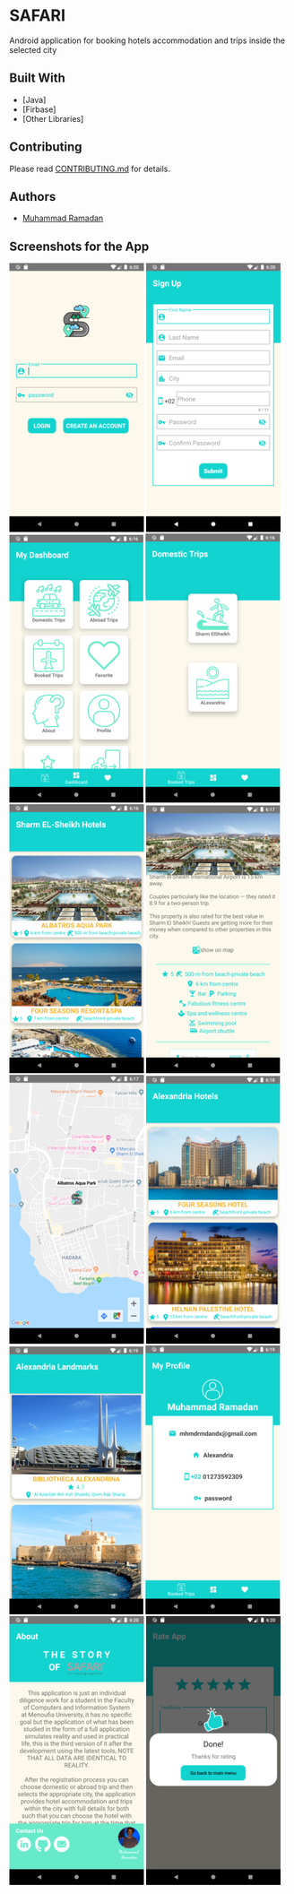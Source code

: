 # SAFARI
Android application for booking hotels accommodation and trips inside the selected city


## Built With

* [Java]
* [Firbase]
* [Other Libraries]

## Contributing

Please read [CONTRIBUTING.md](https://github.com/m7mdramadandx/SAFARI/blob/master/CONTRIBUTING.md) for details.

## Authors

* [Muhammad Ramadan](https://www.linkedin.com/in/m7mdramadandx/)

## Screenshots for the App

![](screenshots/1.png)
![](screenshots/2.png)
![](screenshots/33.png)
![](screenshots/3.png)
![](screenshots/4.png)
![](screenshots/5.png)
![](screenshots/6.png)
![](screenshots/7.png)
![](screenshots/8.png)
![](screenshots/9.png)
![](screenshots/10.png)
![](screenshots/11.png)
